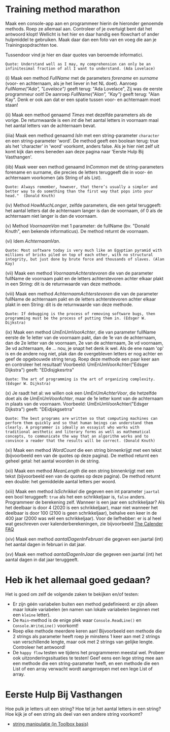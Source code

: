 # Training method marathon

Maak een console-app aan en programmeer hierin de hieronder genoemde methods. Roep ze allemaal aan. Controleer of je overtuigt bent dat het antwoord klopt!
Wellicht is het hier en daar handig een flowchart of ander hulpmiddel te gebruiken. Maak daar dan een foto van en voeg die aan je Trainingsopdrachten toe.

Tussendoor vind je hier en daar quotes van beroemde informatici.

`Quote: Understand well as I may, my comprehension can only be an infinitesimal fraction of all I want to understand. (Ada Lovelace)`

(i) Maak een method *FullName* met de parameters *forename* en *surname* (voor- en achternaam, als je het liever in het NL doet).
Aanroep *FullName("Ada", "Lovelace")* geeft terug: "Ada Lovelace", Zij was de eerste programmeur ooit! De aanroep *FullName("Alan", "Kay")* geeft terug: "Alan Kay". Denk er ook aan dat er een spatie tussen voor- en achternaam moet staan!  

(ii) Maak een method genaamd *Times* met dezelfde parameters als de vorige. De returnwaarde is een *int* die het aantal letters in voornaam maal het aantal letters van de achternaam bevat.

(iiia) Maak een method genaamd *IsIn* met een string-parameter `character` en een string-parameter 'word'. De method geeft een boolean terug: true als het 'character' in 'word' voorkomt, anders false. Als je hier niet zelf uit komt kijk dan eens beneden aan deze pagina naar 'Eerste Hulp Bij Vasthangen'.

(iib) Maak weer een method genaamd *InCommon* met de string-parameters forename en surname, die precies de letters teruggeeft die in voor- én achternaam voorkomen (als String of als List).

`Quote: Always remember, however, that there’s usually a simpler and better way to do something than the first way that pops into your head."  (Donald Knuth)`

(iv) Method *HowMuchLonger*, zelfde parameters, die een getal teruggeeft: het aantal letters dat de achternaam langer is dan de voornaam, óf 0 als de achternaam niet langer is dan de voornaam.

(v) Method *VoornaamVan* met 1 parameter: de fullName
(bv. "Donald Knuth", een bekende informaticus).
De method returnt de voornaam.

(vi) Idem *AchternaamVan*.

`Quote: Most software today is very much like an Egyptian pyramid with millions of bricks piled on top of each other, with no structural integrity, but just done by brute force and thousands of slaves. (Alan Kay)`

(vii) Maak een method *VoornaamAchterstevoren* die van de parameter fullName de voornaam pakt en de letters achterstevoren achter elkaar plakt in een String: dit is de returnwaarde van deze methode.

(viii) Maak een method *AchternaamAchterstevoren* die van de parameter fullName de achternaam pakt en de letters achterstevoren achter elkaar plakt in een String: dit is de returnwaarde van deze methode.

`Quote: If debugging is the process of removing software bugs, then programming must be the process of putting them in. (Edsger W. Dijkstra)`

(ix) Maak een method *UmEnUmVoorAchter*, die van parameter fullName eerste de 1e letter van de voornaam pakt, dan de 1e van de achternaam, dan de 2e letter van de voornaam, 2e van de achternaam, 3e vd voornaam, 3e vd achternaam, 4e ... nou, je snapt het denk ik wel. Als de ene naam 'op' is en de andere nog niet, plak dan de overgebleven letters er nog achter en geef de opgebouwde string terug. Roep deze methode een paar keer aan en controleer het resultaat!
Voorbeeld: UmEnUmVoorAchter("Edsger Dijkstra") geeft: "EDdisjgkesrtra"

`Quote:
The art of programming is the art of organizing complexity. (Edsger W. Dijkstra)`

(x) Je raadt het al: we willen ook een *UmEnUmAchterVoor*, die hetzelfde doet als de *UmEnUmVoorAchter*, maar de 1e letter komt van de achternaam in plaats van de voornaam.
Voorbeeld: UmEnUmVoorAchter("Edsger Dijkstra") geeft: "DEidjskgsetrra"

`Quote: The best programs are written so that computing machines can perform them quickly and so that human beings can understand them clearly. A programmer is ideally an essayist who works with traditional aesthetic and literary forms as well as mathematical concepts, to communicate the way that an algorithm works and to convince a reader that the results will be correct. (Donald Knuth)`

(xi) Maak een method *WordCount* die een string binnenkrijgt met een tekst (bijvoorbeeld een van de quotes op deze pagina). De method returnt een geheel getal: het aantal woorden in de string.

(xii) Maak een method *MeanLength* die een string binnenkrijgt met een tekst (bijvoorbeeld een van de quotes op deze pagina). De method returnt een double: het gemiddelde aantal letters per woord.  

(xiii) Maak een method *IsSchrikkel* die gegeven een int parameter `jaartal` een bool teruggeeft: `true` als het een schrikkeljaar is, `false` anders. Programmeer de berekening zelf.
Wanneer is een jaar een schrikkeljaar? Als het deelbaar is door 4 (2020 is een schrikkeljaar), maar niet wanneer het deelbaar is door 100 (2100 is geen schrikkeljaar), behalve een keer in de 400 jaar (2000 was wél een schrikkeljaar).
Voor de liefhebber: er is al heel wat geschreven over kalenderberekeningen, zie bijvoorbeeld
[The Calender FAQ](https://www.tondering.dk/claus/calendar.html)

(xiv) Maak een method *aantalDagenInFebruari* die gegeven een jaartal (int) het aantal dagen in februari in dat jaar.

(xv) Maak een method *aantalDagenInJaar* die gegeven een jaartal (int) het aantal dagen in dat jaar teruggeeft.

# Heb ik het allemaal goed gedaan?

Het is goed om zelf de volgende zaken te bekijken en/of testen:

- Er zijn géén variabelen buiten een method gedefinieerd: er zijn alleen maar lokale variabelen (en namen van lokale variabelen beginnen met een `kleine` letter).
- De `Main`-method is de enige plek waar `Console.ReadLine()` en `Console.WriteLine()` voorkomt!
- Roep elke methode meerdere keren aan! Bijvoorbeeld een methode die 2 strings als parameter heeft roep je minstens 1 keer aan met 2 strings van verschillende lengte, maar ook met 2 strings van gelijke lengte. Controleer het antwoord!
- De `happy flow` testen we tijdens het programmeren meestal wel. Probeer ook uitzonderingssituaties te testen! Geef eens een lege string mee aan een methode die een string-parameter heeft, en een methode die een List of een array verwacht wordt aangeroepen met een lege List of array.


# Eerste Hulp Bij Vasthangen

Hoe pulk je letters uit een string? Hoe tel je het aantal letters in een string? Hoe kijk je of een string als deel van  een andere string voorkomt?
+ [string manipulatie (in Toolbox basis)](https://stasemsoft.github.io/softwarematerial/docs/basic/#string-manipulatie-in-c)
